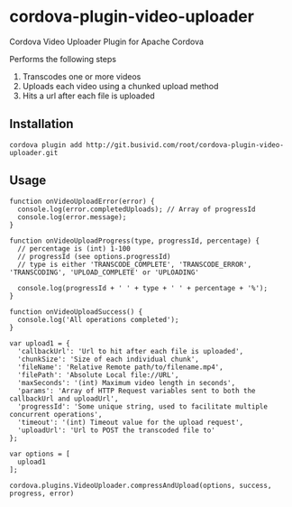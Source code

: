 cordova-plugin-video-uploader
=============================

Cordova Video Uploader Plugin for Apache Cordova

Performs the following steps
1) Transcodes one or more videos
2) Uploads each video using a chunked upload method
3) Hits a url after each file is uploaded

## Installation

    cordova plugin add http://git.busivid.com/root/cordova-plugin-video-uploader.git

## Usage

    function onVideoUploadError(error) {
      console.log(error.completedUploads); // Array of progressId
      console.log(error.message);
    }

    function onVideoUploadProgress(type, progressId, percentage) {
      // percentage is (int) 1-100
      // progressId (see options.progressId)
      // type is either 'TRANSCODE_COMPLETE', 'TRANSCODE_ERROR', 'TRANSCODING', 'UPLOAD_COMPLETE' or 'UPLOADING'

      console.log(progressId + ' ' + type + ' ' + percentage + '%');
    }

    function onVideoUploadSuccess() {
      console.log('All operations completed');
    }

    var upload1 = {
      'callbackUrl': 'Url to hit after each file is uploaded',
      'chunkSize': 'Size of each individual chunk',
      'fileName': 'Relative Remote path/to/filename.mp4',
      'filePath': 'Absolute Local file://URL',
      'maxSeconds': '(int) Maximum video length in seconds',
      'params': 'Array of HTTP Request variables sent to both the callbackUrl and uploadUrl',
      'progressId': 'Some unique string, used to facilitate multiple concurrent operations',
      'timeout': '(int) Timeout value for the upload request',
      'uploadUrl': 'Url to POST the transcoded file to'
    };

    var options = [
      upload1
    ];

    cordova.plugins.VideoUploader.compressAndUpload(options, success, progress, error)

